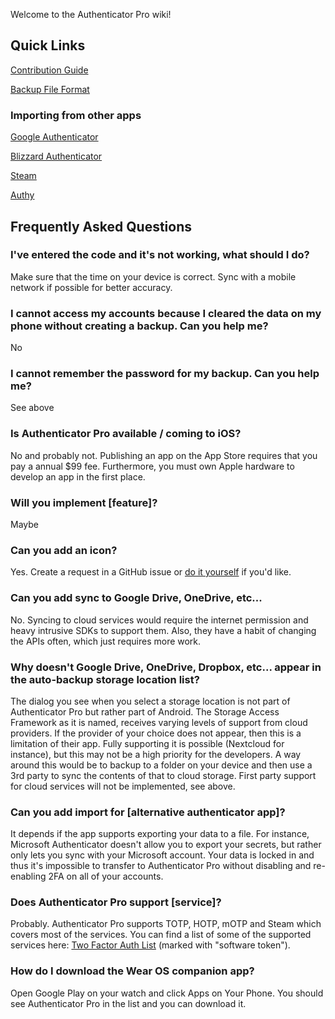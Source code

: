Welcome to the Authenticator Pro wiki!

## Quick Links

[Contribution Guide](https://github.com/jamie-mh/AuthenticatorPro/blob/master/CONTRIBUTING.md)

[Backup File Format](https://github.com/jamie-mh/AuthenticatorPro/blob/master/doc/BACKUP_FORMAT.md)

### Importing from other apps

[Google Authenticator](https://github.com/jamie-mh/AuthenticatorPro/wiki/Importing-from-Google-Authenticator)

[Blizzard Authenticator](https://github.com/jamie-mh/AuthenticatorPro/wiki/Importing-from-Blizzard-Authenticator)

[Steam](https://github.com/jamie-mh/AuthenticatorPro/wiki/Importing-from-Steam)

[Authy](https://github.com/jamie-mh/AuthenticatorPro/wiki/Importing-from-Authy)

## Frequently Asked Questions

### I've entered the code and it's not working, what should I do?

Make sure that the time on your device is correct. Sync with a mobile network if possible for better accuracy.

### I cannot access my accounts because I cleared the data on my phone without creating a backup. Can you help me?

No

### I cannot remember the password for my backup. Can you help me?

See above

### Is Authenticator Pro available / coming to iOS?

No and probably not. Publishing an app on the App Store requires that you pay a annual $99 fee. Furthermore, you must own Apple hardware to develop an app in the first place.

### Will you implement [feature]?

Maybe

### Can you add an icon?

Yes. Create a request in a GitHub issue or [do it yourself](https://github.com/jamie-mh/AuthenticatorPro/blob/master/CONTRIBUTING.md#icons) if you'd like.

### Can you add sync to Google Drive, OneDrive, etc...

No. Syncing to cloud services would require the internet permission and heavy intrusive SDKs to support them. Also, they have a habit of changing the APIs often, which just requires more work.

### Why doesn't Google Drive, OneDrive, Dropbox, etc... appear in the auto-backup storage location list?

The dialog you see when you select a storage location is not part of Authenticator Pro but rather part of Android. The Storage Access Framework as it is named, receives varying levels of support from cloud providers. If the provider of your choice does not appear, then this is a limitation of their app. Fully supporting it is possible (Nextcloud for instance), but this may not be a high priority for the developers. A way around this would be to backup to a folder on your device and then use a 3rd party to sync the contents of that to cloud storage. First party support for cloud services will not be implemented, see above.

### Can you add import for [alternative authenticator app]?

It depends if the app supports exporting your data to a file. For instance, Microsoft Authenticator doesn't allow you to export your secrets, but rather only lets you sync with your Microsoft account. Your data is locked in and thus it's impossible to transfer to Authenticator Pro without disabling and re-enabling 2FA on all of your accounts.

### Does Authenticator Pro support [service]?

Probably. Authenticator Pro supports TOTP, HOTP, mOTP and Steam which covers most of the services. You can find a list of some of the supported services here: [Two Factor Auth List](https://twofactorauth.org/) (marked with "software token").

### How do I download the Wear OS companion app?

Open Google Play on your watch and click Apps on Your Phone. You should see Authenticator Pro in the list and you can download it.
